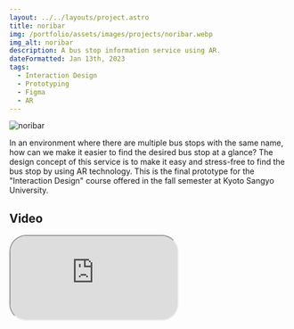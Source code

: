 ```yaml
---
layout: ../../layouts/project.astro
title: noribar
img: /portfolio/assets/images/projects/noribar.webp
img_alt: noribar
description: A bus stop information service using AR.
dateFormatted: Jan 13th, 2023
tags:
  - Interaction Design
  - Prototyping
  - Figma
  - AR
---
```


![noribar](/portfolio/assets/images/projects/noribar.webp)

In an environment where there are multiple bus stops with the same name, how can we make it easier to find the desired bus stop at a glance?
The design concept of this service is to make it easy and stress-free to find the bus stop by using AR technology.
This is the final prototype for the "Interaction Design" course offered in the fall semester at Kyoto Sangyo University.

<!-- <br/> -->
<!---->
<!-- 同じ名前のバス停でものりばが複数ある環境において，目的のバスのりばの場所が分かりにくいという状況を，どうすれば一目で簡単に分かるようにできるだろうか，という課題を解決するために提案するサービスである。 -->
<!-- 本サービスでは，AR 技術を活用することで，ストレスなく，簡単に，バスのりばを見つけられることをデザインコンセプトとしている。 -->
<!-- 京都産業大学情報理工学部「インタラクションデザイン論」での最終プロトタイプ。 -->

## Video

<div>
  <iframe
    src="https://www.youtube.com/embed/VB04rDQFqDM?si=SsGDSEuV9rP9vSWc"
    title="noribar PV"
    class="w-full"
    style="border-radius: 30px; aspect-ratio: 16 / 9;"
  ></iframe>
</div>
